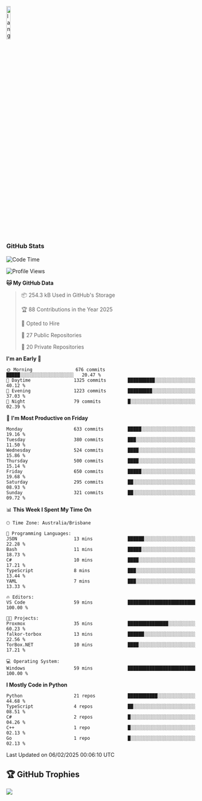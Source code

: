 <p align="left"><img width=15%" src="https://github.com/alansmathew/alansmathew/raw/master/lang.gif" alt="lang image here" /></p>

# <h3 align="left">GitHub Stats</h3>

<!--START_SECTION:waka-->
![Code Time](http://img.shields.io/badge/Code%20Time-556%20hrs%2012%20mins-blue)

![Profile Views](http://img.shields.io/badge/Profile%20Views-6-blue)

**🐱 My GitHub Data** 

> 📦 254.3 kB Used in GitHub's Storage 
 > 
> 🏆 88 Contributions in the Year 2025
 > 
> 💼 Opted to Hire
 > 
> 📜 27 Public Repositories 
 > 
> 🔑 20 Private Repositories 
 > 
**I'm an Early 🐤** 

```text
🌞 Morning                676 commits         █████░░░░░░░░░░░░░░░░░░░░   20.47 % 
🌆 Daytime                1325 commits        ██████████░░░░░░░░░░░░░░░   40.12 % 
🌃 Evening                1223 commits        █████████░░░░░░░░░░░░░░░░   37.03 % 
🌙 Night                  79 commits          █░░░░░░░░░░░░░░░░░░░░░░░░   02.39 % 
```
📅 **I'm Most Productive on Friday** 

```text
Monday                   633 commits         █████░░░░░░░░░░░░░░░░░░░░   19.16 % 
Tuesday                  380 commits         ███░░░░░░░░░░░░░░░░░░░░░░   11.50 % 
Wednesday                524 commits         ████░░░░░░░░░░░░░░░░░░░░░   15.86 % 
Thursday                 500 commits         ████░░░░░░░░░░░░░░░░░░░░░   15.14 % 
Friday                   650 commits         █████░░░░░░░░░░░░░░░░░░░░   19.68 % 
Saturday                 295 commits         ██░░░░░░░░░░░░░░░░░░░░░░░   08.93 % 
Sunday                   321 commits         ██░░░░░░░░░░░░░░░░░░░░░░░   09.72 % 
```


📊 **This Week I Spent My Time On** 

```text
🕑︎ Time Zone: Australia/Brisbane

💬 Programming Languages: 
JSON                     13 mins             ██████░░░░░░░░░░░░░░░░░░░   22.28 % 
Bash                     11 mins             █████░░░░░░░░░░░░░░░░░░░░   18.73 % 
C#                       10 mins             ████░░░░░░░░░░░░░░░░░░░░░   17.21 % 
TypeScript               8 mins              ███░░░░░░░░░░░░░░░░░░░░░░   13.44 % 
YAML                     7 mins              ███░░░░░░░░░░░░░░░░░░░░░░   13.33 % 

🔥 Editors: 
VS Code                  59 mins             █████████████████████████   100.00 % 

🐱‍💻 Projects: 
Proxmox                  35 mins             ███████████████░░░░░░░░░░   60.23 % 
falkor-torbox            13 mins             ██████░░░░░░░░░░░░░░░░░░░   22.56 % 
TorBox.NET               10 mins             ████░░░░░░░░░░░░░░░░░░░░░   17.21 % 

💻 Operating System: 
Windows                  59 mins             █████████████████████████   100.00 % 
```

**I Mostly Code in Python** 

```text
Python                   21 repos            ███████████░░░░░░░░░░░░░░   44.68 % 
TypeScript               4 repos             ██░░░░░░░░░░░░░░░░░░░░░░░   08.51 % 
C#                       2 repos             █░░░░░░░░░░░░░░░░░░░░░░░░   04.26 % 
C++                      1 repo              █░░░░░░░░░░░░░░░░░░░░░░░░   02.13 % 
Go                       1 repo              █░░░░░░░░░░░░░░░░░░░░░░░░   02.13 % 
```




 Last Updated on 06/02/2025 00:06:10 UTC
<!--END_SECTION:waka-->

## 🏆 GitHub Trophies

![](https://github-profile-trophy.vercel.app/?username=samh06&theme=discord&no-frame=true&no-bg=false&margin-w=4)
